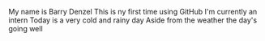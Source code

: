 My name is Barry Denzel
This is ny first time using GitHub
I'm currently an intern
Today is a very cold and rainy day
Aside from the weather the day's going well
